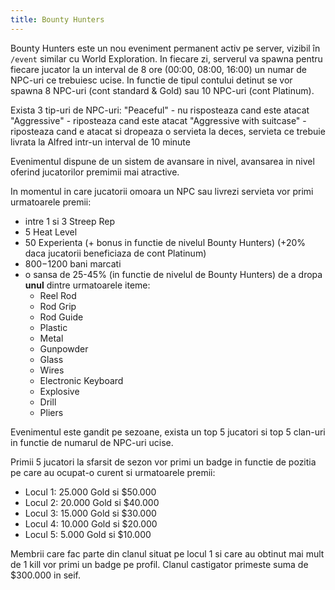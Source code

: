 ```yaml
---
title: Bounty Hunters
---
```


Bounty Hunters este un nou eveniment permanent activ pe server, vizibil în `/event` similar cu World Exploration. In fiecare zi, serverul va spawna pentru fiecare jucator la un interval de 8 ore (00:00, 08:00, 16:00) un numar de NPC-uri ce trebuiesc ucise.
In functie de tipul contului detinut se vor spawna 8 NPC-uri (cont standard & Gold) sau 10 NPC-uri (cont Platinum).

Exista 3 tip-uri de NPC-uri:
"Peaceful" - nu risposteaza cand este atacat
"Aggressive" - riposteaza cand este atacat
"Aggressive with suitcase" - riposteaza cand e atacat si dropeaza o servieta la deces, servieta ce trebuie livrata la Alfred intr-un interval de 10 minute

Evenimentul dispune de un sistem de avansare in nivel, avansarea in nivel oferind jucatorilor premimii mai atractive.
	
In momentul in care jucatorii omoara un NPC sau livrezi servieta vor primi urmatoarele premii:
- intre 1 si 3 Streep Rep
- 5 Heat Level
- 50 Experienta (+ bonus in functie de nivelul Bounty Hunters) (+20% daca jucatorii beneficiaza de cont Platinum)
- $800-$1200 bani marcati
- o sansa de 25-45% (in functie de nivelul de Bounty Hunters) de a dropa **unul** dintre urmatoarele iteme:
    - Reel Rod
    - Rod Grip
    - Rod Guide
	- Plastic
	- Metal
	- Gunpowder
	- Glass
	- Wires
	- Electronic Keyboard
	- Explosive
	- Drill
	- Pliers
	
Evenimentul este gandit pe sezoane, exista un top 5 jucatori si top 5 clan-uri in functie de numarul de NPC-uri ucise.

Primii 5 jucatori la sfarsit de sezon vor primi un badge in functie de pozitia pe care au ocupat-o curent si urmatoarele premii:
- Locul 1: 25.000 Gold si $50.000
- Locul 2: 20.000 Gold si $40.000
- Locul 3: 15.000 Gold si $30.000
- Locul 4: 10.000 Gold si $20.000
- Locul 5: 5.000 Gold si $10.000

Membrii care fac parte din clanul situat pe locul 1 si care au obtinut mai mult de 1 kill vor primi un badge pe profil.
Clanul castigator primeste suma de $300.000 in seif.
	